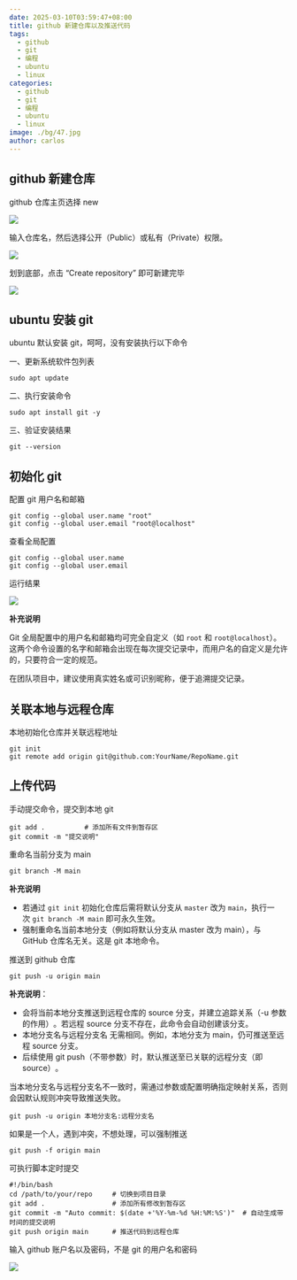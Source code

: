 ```yaml
---
date: 2025-03-10T03:59:47+08:00
title: github 新建仓库以及推送代码
tags:
  - github
  - git
  - 编程
  - ubuntu
  - linux
categories:
  - github
  - git
  - 编程
  - ubuntu
  - linux
image: ./bg/47.jpg
author: carlos
---
```


## github 新建仓库

github 仓库主页选择 new

![](../00-assets/Pasted%20image%2020250310033650.png)

输入仓库名，‌然后选择公开（Public）或私有（Private）权限‌。

![](../00-assets/Pasted%20image%2020250310033741.png)

划到底部，点击 “Create repository” 即可新建完毕

![](../00-assets/Pasted%20image%2020250310033845.png)

## ubuntu 安装 git

ubuntu 默认安装 git，呵呵，没有安装执行以下命令

一、更新系统软件包列表

```shell
sudo apt update
```

二、执行安装命令

```shell
sudo apt install git -y
```

三、验证安装结果

```shell
git --version
```

## 初始化 git

配置 git 用户名和邮箱

```shell
git config --global user.name "root"
git config --global user.email "root@localhost"‌
```

查看全局配置

```shell
git config --global user.name
git config --global user.email
```

运行结果

![](../00-assets/Pasted%20image%2020250310035219.png)

**补充说明**

Git 全局配置中的用户名和邮箱均可完全自定义（如 `root` 和 `root@localhost`）。这两个命令设置的名字和邮箱会出现在每次提交记录中，而用户名的自定义是允许的，只要符合一定的规范。

在团队项目中，建议使用真实姓名或可识别昵称，便于追溯提交记录‌。

## 关联本地与远程仓库

本地初始化仓库并关联远程地址

```shell
git init
git remote add origin git@github.com:YourName/RepoName.git‌
```

## 上传代码

手动提交命令，提交到本地 git

```shell
git add .          # 添加所有文件到暂存区
git commit -m "提交说明"‌
```

重命名当前分支为 main‌

```shell
git branch -M main
```

**补充说明**

- 若通过 `git init` 初始化仓库后需将默认分支从 `master` 改为 `main`，执行一次 `git branch -M main` 即可永久生效‌。
- 强制重命名当前本地分支‌（例如将默认分支从 master 改为 main），与 GitHub 仓库名无关‌。这是 git 本地命令。

推送到 github 仓库

```shell
git push -u origin main
```

**补充说明**：

- 会将当前本地分支‌推送到远程仓库的 source 分支，并建立追踪关系（-u 参数的作用）‌。若远程 source 分支不存在，此命令会自动创建该分支‌。
- 本地分支名与远程分支名 ‌无需相同‌。例如，本地分支为 main，仍可推送至远程 source 分支‌。
- 后续使用 git push（不带参数）时，默认推送至已关联的远程分支（即 source）‌。

当本地分支名与远程分支名不一致时，‌需通过参数或配置明确指定映射关系‌，否则会因默认规则冲突导致推送失败‌。

```shell
git push -u origin 本地分支名:远程分支名
```

如果是一个人，遇到冲突，不想处理，可以强制推送

```shell
git push -f origin main
```

可执行脚本定时提交

```shell
#!/bin/bash
cd /path/to/your/repo     # 切换到项目目录‌
git add .                 # 添加所有修改到暂存区‌
git commit -m "Auto commit: $(date +'%Y-%m-%d %H:%M:%S')"  # 自动生成带时间的提交说明‌
git push origin main      # 推送代码到远程仓库‌
```

输入 github 账户名以及密码，不是 git 的用户名和密码

![](../00-assets/Pasted%20image%2020250310043619.png)